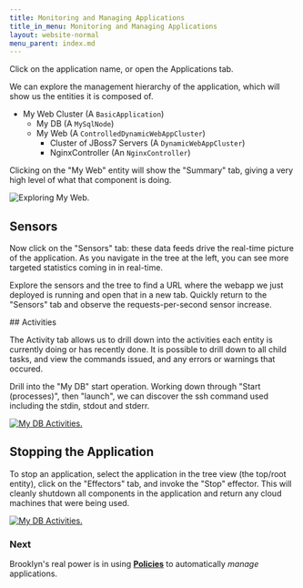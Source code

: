 ```yaml
---
title: Monitoring and Managing Applications
title_in_menu: Monitoring and Managing Applications
layout: website-normal
menu_parent: index.md
---
```


Click on the application name, or open the Applications tab.

We can explore the management hierarchy of the application, which will show us the entities it is composed of.

 * My Web Cluster (A `BasicApplication`)
     * My DB (A `MySqlNode`)
     * My Web (A `ControlledDynamicWebAppCluster`)
        * Cluster of JBoss7 Servers (A `DynamicWebAppCluster`)
        * NginxController (An `NginxController`)



Clicking on the "My Web" entity will show the "Summary" tab,
giving a very high level of what that component is doing. 

![Exploring My Web.](images/my-web.png)


## Sensors

Now click on the "Sensors" tab:
these data feeds drive the real-time picture of the application.
As you navigate in the tree at the left, you can see more targeted statistics coming in in real-time.

Explore the sensors and the tree to find a URL where the webapp we just deployed is running
and open that in a new tab. Quickly return to the "Sensors" tab and observe the requests-per-second sensor increase.  


## Activities

The Activity tab allows us to drill down into the activities each entity is currently doing or has recently done. 
It is possible to drill down to all child tasks, and view the commands issued, and any errors or warnings that occured.

Drill into the "My DB" start operation. 
Working down through "Start (processes)", then "launch", we can discover the ssh command used including the stdin, stdout and stderr.

[![My DB Activities.](images/my-db-activities.png)](images/my-db-activities-large.png)


## Stopping the Application

To stop an application, select the application in the tree view (the top/root entity), click on the "Effectors" tab, and invoke the "Stop" effector. This will cleanly shutdown all components in the application and return any cloud machines that were being used.

[![My DB Activities.](images/my-web-cluster-stop-confirm.png)](images/my-web-cluster-stop-confirm-large.png)


### Next

Brooklyn's real power is in using **[Policies](policies.html)**  to automatically *manage* applications. 
